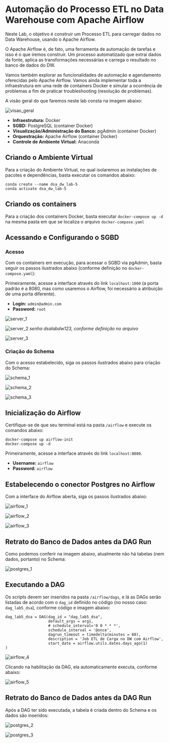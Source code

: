 # Automação do Processo ETL no Data Warehouse com Apache Airflow

Neste Lab, o objetivo é construir um Processo ETL para carregar dados no Data Warehouse, usando o Apache Airflow.

O Apache Airflow é, de fato, uma ferramenta de automação de tarefas e isso é o que iremos construir. Um processo automatizado que extrai dados da fonte, aplica as transformações necessárias e carrega o resultado no banco de dados do DW. 

Vamos também explorar as funcionalidades de automação e agendamento oferecidas pelo Apache Airflow. Vamos ainda implementar toda a infraestrutura em uma rede de containers Docker e simular a ocorrência de problemas a fim de praticar troubleshooting (resolução de problemas).

A visão geral do que faremos neste lab consta na imagem abaixo:

![visao_geral](./images/visao_geral.png)

- **Infraestrutura:** Docker
- **SGBD:** PostgreSQL (container Docker)
- **Visualização/Administração do Banco:** pgAdmin (container Docker)
- **Orquestração:** Apache Airflow (container Docker)
- **Controle de Ambiente Virtual:** Anaconda

## Criando o Ambiente Virtual

Para a criação do Ambiente Virtual, no qual isolaremos as instalações de pacotes e dependências, basta executar os comandos abaixo:

```
conda create --name dsa_dw_lab-5
conda activate dsa_dw_lab-5
```

## Criando os containers

Para a criação dos containers Docker, basta executar `docker-compose up -d` na mesma pasta em que se localiza o arquivo `docker-compose.yaml`

## Acessando e Configurando o SGBD

### Acesso

Com os containers em execução, para acessar o SGBD via pgAdmin, basta seguir os passos ilustrados abaixo (conforme definição no `docker-compose.yaml`):

Primeiramente, acesse a interface através do link `localhost:1000` (a porta padrão é a 8080, mas como usaremos o Airflow, foi necessário a atribuição de uma porta diferente).

- **Login:** `admin@admin.com`
- **Password:** `root`

![server_1](./images/server_1.png)

![server_2](./images/server_2.png)
*senha dsalabdw123, conforme definição no arquivo* 

![server_3](./images/server_3.png)

### Criação do Schema

Com o acesso estabelecido, siga os passos ilustrados abaixo para criação do Schema:

![schema_1](./images/schema_1.png)

![schema_2](./images/schema_2.png)

![schema_3](./images/schema_3.png)

## Inicialização do Airflow

Certifique-se de que seu terminal está na pasta `/airflow` e execute os comandos abaixo:

```
docker-compose up airflow-init
docker-compose up -d
```

Primeiramente, acesse a interface através do link `localhost:8080`.

- **Username:** `airflow`
- **Password:** `airflow`

## Estabelecendo o conector Postgres no Airflow

Com a interface do Airflow aberta, siga os passos ilustrados abaixo:

![airflow_1](./images/airflow_1.png)

![airflow_2](./images/airflow_2.png)

![airflow_3](./images/airflow_3.png)

## Retrato do Banco de Dados antes da DAG Run

Como podemos conferir na imagem abaixo, atualmente não há tabelas (nem dados, portanto) no Schema:

![postgres_1](./images/postgres_1.png)

## Executando a DAG

Os scripts devem ser inseridos na pasta `/airflow/dags`, e lá as DAGs serão listadas de acordo com o `dag_id` definido no código (no nosso caso: `dag_lab5_dsa`), conforme código e imagem abaixo:

```
dag_lab5_dsa = DAG(dag_id = "dag_lab5_dsa",
                   default_args = args,
                   # schedule_interval='0 0 * * *',
                   schedule_interval = '@once',  
                   dagrun_timeout = timedelta(minutes = 60),
                   description = 'Job ETL de Carga no DW com Airflow',
                   start_date = airflow.utils.dates.days_ago(1)
)
```

![airflow_4](./images/airflow_4.png)

Clicando na habilitação da DAG, ela automaticamente executa, conforme abaixo:

![airflow_5](./images/airflow_5.png)

## Retrato do Banco de Dados antes da DAG Run

Após a DAG ter sido executada, a tabela é criada dentro do Schema e os dados são inseridos:

![postgres_2](./images/postgres_2.png)

![postgres_3](./images/postgres_3.png)